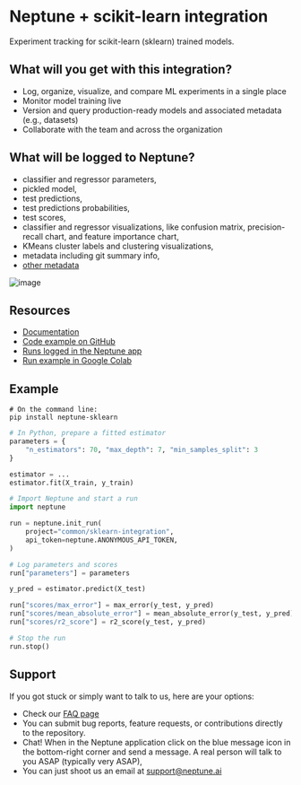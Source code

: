 # Neptune + scikit-learn integration

Experiment tracking for scikit-learn (sklearn) trained models.

## What will you get with this integration?

* Log, organize, visualize, and compare ML experiments in a single place
* Monitor model training live
* Version and query production-ready models and associated metadata (e.g., datasets)
* Collaborate with the team and across the organization

## What will be logged to Neptune?

* classifier and regressor parameters,
* pickled model,
* test predictions,
* test predictions probabilities,
* test scores,
* classifier and regressor visualizations, like confusion matrix, precision-recall chart, and feature importance chart,
* KMeans cluster labels and clustering visualizations,
* metadata including git summary info,
* [other metadata](https://docs.neptune.ai/logging/what_you_can_log)

![image](https://docs.neptune.ai/img/app/integrations/scikit-learn.png)

## Resources

* [Documentation](https://docs.neptune.ai/integrations/sklearn)
* [Code example on GitHub](https://github.com/neptune-ai/examples/blob/main/integrations-and-supported-tools/sklearn/scripts/Neptune_Scikit_learn_classification.py)
* [Runs logged in the Neptune app](https://app.neptune.ai/o/common/org/sklearn-integration/e/SKLEAR-95/all)
* [Run example in Google Colab](https://colab.research.google.com/github/neptune-ai/examples/blob/master/integrations-and-supported-tools/sklearn/notebooks/Neptune_Scikit_learn.ipynb)

## Example

```
# On the command line:
pip install neptune-sklearn
```

```python
# In Python, prepare a fitted estimator
parameters = {
    "n_estimators": 70, "max_depth": 7, "min_samples_split": 3
}

estimator = ...
estimator.fit(X_train, y_train)

# Import Neptune and start a run
import neptune

run = neptune.init_run(
    project="common/sklearn-integration",
    api_token=neptune.ANONYMOUS_API_TOKEN,
)

# Log parameters and scores
run["parameters"] = parameters

y_pred = estimator.predict(X_test)

run["scores/max_error"] = max_error(y_test, y_pred)
run["scores/mean_absolute_error"] = mean_absolute_error(y_test, y_pred)
run["scores/r2_score"] = r2_score(y_test, y_pred)

# Stop the run
run.stop()
```

## Support

If you got stuck or simply want to talk to us, here are your options:

* Check our [FAQ page](https://docs.neptune.ai/getting_help)
* You can submit bug reports, feature requests, or contributions directly to the repository.
* Chat! When in the Neptune application click on the blue message icon in the bottom-right corner and send a message. A real person will talk to you ASAP (typically very ASAP),
* You can just shoot us an email at support@neptune.ai
